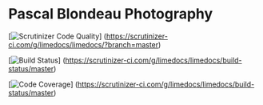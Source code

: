 Pascal Blondeau Photography
===========================

[![Scrutinizer Code Quality](https://scrutinizer-ci.com/g/Ghriim/pascal-blondeau/badges/quality-score.png?b=master)]
(https://scrutinizer-ci.com/g/limedocs/limedocs/?branch=master)

[![Build Status](https://scrutinizer-ci.com/g/Ghriim/pascal-blondeau/badges/build.png?b=master)]
(https://scrutinizer-ci.com/g/limedocs/limedocs/build-status/master)

[![Code Coverage](https://scrutinizer-ci.com/g/Ghriim/pascal-blondeau/badges/coverage.png?b=master)]
(https://scrutinizer-ci.com/g/limedocs/limedocs/build-status/master)